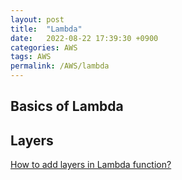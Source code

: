 ```yaml
---
layout: post
title:  "Lambda"
date:   2022-08-22 17:39:30 +0900
categories: AWS
tags: AWS
permalink: /AWS/lambda
---
```


## Basics of Lambda




## Layers
[How to add layers in Lambda function?](/AWS/lambda/lambda-layer)

